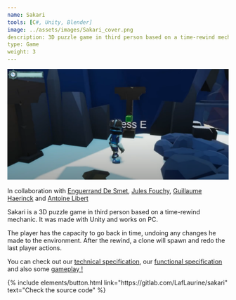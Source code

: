 ```yaml
---
name: Sakari
tools: [C#, Unity, Blender]
image: ../assets/images/Sakari_cover.png
description: 3D puzzle game in third person based on a time-rewind mechanic.
type: Game
weight: 3
---
```


![sakari gameplay](../../assets/images/sakari_gp.png)

<p>In collaboration with <a href="https://github.com/dsmtE" target="_blank">Enguerrand De Smet</a>, <a href="https://github.com/JulesFouchy" target="_blank">Jules Fouchy</a>, <a href="https://github.com/guillaume-haerinck" target="_blank">Guillaume Haerinck</a> and <a href="https://github.com/LibertAntoine" target="_blank">Antoine Libert</a></p>

Sakari is a 3D puzzle game in third person based on a time-rewind mechanic. It was made with Unity and works on PC. 

The player has the capacity to go back in time, undoing any changes he made to the environment. After the rewind, a clone will spawn and redo the last player actions.

You can check out our <a href="https://docs.google.com/document/d/12vj44lDymhJKfAKiIRpKwcfKzFnZFOHtr8iBPGJj0D4/edit?usp=sharing" target="_blank">technical specification</a>, our <a href="https://docs.google.com/document/d/1yL020lj_8zzkcGuZpvFc7pyeZzBm44wyl2Fxhvh3Eyo/edit?usp=sharing" target="_blank">functional specification</a> and also some <a href="https://drive.google.com/file/d/1Ow6sgBRzrRvtSkfvVoTcLx0lDWF3z0wt/view?usp=sharing" target="_blank">gameplay !</a>

<p class="text-center">
{% include elements/button.html link="https://gitlab.com/LafLaurine/sakari" text="Check the source code" %}
</p>
